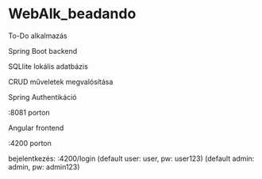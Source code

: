 # WebAlk_beadando
To-Do alkalmazás

Spring Boot backend

SQLlite lokális adatbázis

CRUD műveletek megvalósítása

Spring Authentikáció

:8081 porton


Angular frontend

:4200 porton


bejelentkezés: :4200/login
(default user: user, pw: user123)
(default admin: admin, pw: admin123)



